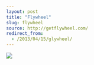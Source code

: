 ```yaml
---
layout: post
title: "Flywheel"
slug: flywheel
source: http://getflywheel.com/
redirect_from:
  - /2013/04/15/glywheel/
---
```


<img src="/assets/img/screenshots/flywheel.jpg">
